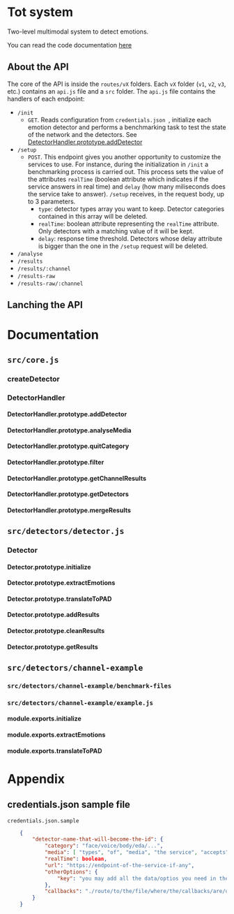 # Tot system
Two-level multimodal system to detect emotions.

You can read the code documentation [here](https://josegarciaclm95.github.io/tot-system/docs/v1/)


## About the API
The core of the API is inside the `routes/vX` folders. Each `vX` folder (`v1`, `v2`, `v3`, etc.) contains an `api.js` file and a `src` folder. The `api.js` file contains the handlers of each endpoint:

* `/init`
	* `GET`. Reads configuration from `credentials.json `, initialize each emotion detector and performs a benchmarking task to test the state of the network and the detectors. See [DetectorHandler.prototype.addDetector](#DetectorHandler.prototype.addDetector)
* `/setup`
	* `POST`. This endpoint gives you another opportunity to customize the services to use. For instance, during the initialization in `/init` a benchmarking process is carried out. This process sets the value of the attributes `realTime` (boolean attribute which indicates if the service answers in real time) and `delay` (how many miliseconds does the service take to answer). `/setup` receives, in the request body, up to 3 parameters.
		* `type`: detector types array you want to keep. Detector categories contained in this array will be deleted.
		* `realTime`: boolean attribute representing the `realTime` attribute. Only detectors with a matching value of it will be kept.
		* `delay`: response time threshold. Detectors whose delay attribute is bigger than the one in the `/setup` request will be deleted. 
* `/analyse`
* `/results`
* `/results/:channel`
* `/results-raw`
* `/results-raw/:channel`

## Lanching the API

# Documentation

## `src/core.js`

### createDetector

### DetectorHandler

#### DetectorHandler.prototype.addDetector

#### DetectorHandler.prototype.analyseMedia

#### DetectorHandler.prototype.quitCategory

#### DetectorHandler.prototype.filter

#### DetectorHandler.prototype.getChannelResults

#### DetectorHandler.prototype.getDetectors

#### DetectorHandler.prototype.mergeResults

## `src/detectors/detector.js`

### Detector

#### Detector.prototype.initialize

#### Detector.prototype.extractEmotions

#### Detector.prototype.translateToPAD

#### Detector.prototype.addResults

#### Detector.prototype.cleanResults

#### Detector.prototype.getResults

## `src/detectors/channel-example`

### `src/detectors/channel-example/benchmark-files`

### `src/detectors/channel-example/example.js`

#### module.exports.initialize

#### module.exports.extractEmotions

#### module.exports.translateToPAD

# Appendix

## credentials.json sample file
`credentials.json.sample`
```json
	{
		"detector-name-that-will-become-the-id": {
			"category": "face/voice/body/eda/...",
			"media": [ "types", "of", "media", "the service", "accepts", "for", "analysis", "such us", "image", "video", "text", "sound", "..." ],
			"realTime": boolean,
			"url": "https://endpoint-of-the-service-if-any",
			"otherOptions": {
				"key": "you may add all the data/optios you need in the otherOptions object"
			},
			"callbacks": "./route/to/the/file/where/the/callbacks/are/defined.js"
		}
	}
```







